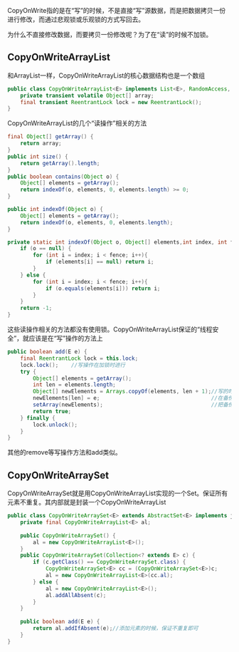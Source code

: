 CopyOnWrite指的是在“写”的时候，不是直接“写”源数据，而是把数据拷贝一份进行修改，而通过悲观锁或乐观锁的方式写回去。

为什么不直接修改数据，而要拷贝一份修改呢？为了在“读”的时候不加锁。

## CopyOnWriteArrayList

和ArrayList一样，CopyOnWriteArrayList的核心数据结构也是一个数组

```java
public class CopyOnWriteArrayList<E> implements List<E>, RandomAccess, Cloneable, java.io.Serializable {
    private transient volatile Object[] array;
    final transient ReentrantLock lock = new ReentrantLock();
}
```

CopyOnWriteArrayList的几个“读操作”相关的方法

```java
final Object[] getArray() {
    return array;
}
public int size() {
    return getArray().length;
}
public boolean contains(Object o) {
    Object[] elements = getArray();
    return indexOf(o, elements, 0, elements.length) >= 0;
}

public int indexOf(Object o) {
    Object[] elements = getArray();
    return indexOf(o, elements, 0, elements.length);
}

private static int indexOf(Object o, Object[] elements,int index, int fence) {
    if (o == null) {
        for (int i = index; i < fence; i++){
            if (elements[i] == null) return i;
        }
	} else {
        for (int i = index; i < fence; i++){
            if (o.equals(elements[i])) return i;
        }
    }
    return -1;
}
```

这些读操作相关的方法都没有使用锁。CopyOnWriteArrayList保证的“线程安全”，就应该是在“写”操作的方法上

```java
public boolean add(E e) {
    final ReentrantLock lock = this.lock;
    lock.lock();	//写操作在加锁时进行
    try {
        Object[] elements = getArray();
        int len = elements.length;
        Object[] newElements = Arrays.copyOf(elements, len + 1);//写的时候，先复制创建一个备份数组
        newElements[len] = e;									//在备份数组上写数据
        setArray(newElements);									//把备份数组替换掉旧数组
        return true;
    } finally {
        lock.unlock();
    }
}
```

其他的remove等写操作方法和add类似。

## CopyOnWriteArraySet

CopyOnWriteArraySet就是用CopyOnWriteArrayList实现的一个Set。保证所有元素不重复。其内部就是封装一个CopyOnWriteArrayList

```java
public class CopyOnWriteArraySet<E> extends AbstractSet<E> implements java.io.Serializable {
    private final CopyOnWriteArrayList<E> al;
    
    public CopyOnWriteArraySet() {
        al = new CopyOnWriteArrayList<E>();
    }
    public CopyOnWriteArraySet(Collection<? extends E> c) {
        if (c.getClass() == CopyOnWriteArraySet.class) {
            CopyOnWriteArraySet<E> cc = (CopyOnWriteArraySet<E>)c;
            al = new CopyOnWriteArrayList<E>(cc.al);
        } else {
            al = new CopyOnWriteArrayList<E>();
            al.addAllAbsent(c);
        }
    }
    
    public boolean add(E e) {
        return al.addIfAbsent(e);//添加元素的时候，保证不重复即可
    }
}
```

